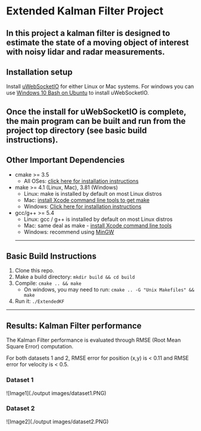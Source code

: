 # Extended Kalman Filter Project 
In this project a kalman filter is designed to estimate the state of a moving object of interest with noisy lidar and radar measurements.  
---
## Installation setup

Install [uWebSocketIO](https://github.com/uWebSockets/uWebSockets) for either Linux or Mac systems. For windows you can use [Windows 10 Bash on Ubuntu](https://www.howtogeek.com/249966/how-to-install-and-use-the-linux-bash-shell-on-windows-10/) to install uWebSocketIO. 

Once the install for uWebSocketIO is complete, the main program can be built and run from the project top directory (see basic build instructions).
---
## Other Important Dependencies

* cmake >= 3.5
  * All OSes: [click here for installation instructions](https://cmake.org/install/)
* make >= 4.1 (Linux, Mac), 3.81 (Windows)
  * Linux: make is installed by default on most Linux distros
  * Mac: [install Xcode command line tools to get make](https://developer.apple.com/xcode/features/)
  * Windows: [Click here for installation instructions](http://gnuwin32.sourceforge.net/packages/make.htm)
* gcc/g++ >= 5.4
  * Linux: gcc / g++ is installed by default on most Linux distros
  * Mac: same deal as make - [install Xcode command line tools](https://developer.apple.com/xcode/features/)
  * Windows: recommend using [MinGW](http://www.mingw.org/)
  ---
## Basic Build Instructions

1. Clone this repo.
2. Make a build directory: `mkdir build && cd build`
3. Compile: `cmake .. && make` 
   * On windows, you may need to run: `cmake .. -G "Unix Makefiles" && make`
4. Run it: `./ExtendedKF`
---
## Results: Kalman Filter performance

The Kalman Filter performance is evaluated through RMSE (Root Mean Square Error) computation.

For both datasets 1 and 2, RMSE error for position (x,y) is < 0.11 and RMSE error for velocity is < 0.5.

### Dataset 1
![Image1](./output images/dataset1.PNG)

### Dataset 2
![Image2](./output images/dataset2.PNG)
